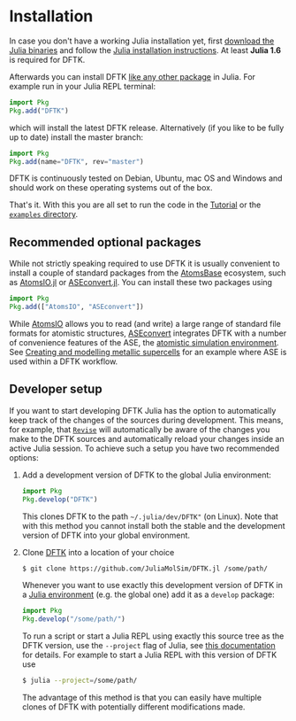 # Installation

In case you don't have a working Julia installation yet, first
[download the Julia binaries](https://julialang.org/downloads/)
and follow the [Julia installation instructions](https://julialang.org/downloads/platform/).
At least **Julia 1.6** is required for DFTK.

Afterwards you can install DFTK
[like any other package](https://julialang.github.io/Pkg.jl/v1/getting-started/)
in Julia. For example run in your Julia REPL terminal:
```julia
import Pkg
Pkg.add("DFTK")
```
which will install the latest DFTK release.
Alternatively (if you like to be fully up to date) install the master branch:
```julia
import Pkg
Pkg.add(name="DFTK", rev="master")
```

DFTK is continuously tested on Debian, Ubuntu, mac OS and Windows and should work on
these operating systems out of the box.

That's it. With this you are all set to
run the code in the [Tutorial](@ref) or the
[`examples` directory](https://dftk.org/tree/master/examples).

## Recommended optional packages
While not strictly speaking required to use DFTK it is usually convenient to install
a couple of standard packages from the [AtomsBase](https://github.com/JuliaMolSim/AtomsBase.jl)
ecosystem, such as [AtomsIO.jl](https://github.com/mfherbst/AtomsIO.jl)
or [ASEconvert.jl](https://github.com/mfherbst/ASEconvert.jl).
You can install these two packages using
```julia
import Pkg
Pkg.add(["AtomsIO", "ASEconvert"])
```
While [AtomsIO](https://github.com/mfherbst/AtomsIO.jl) allows you to read (and write)
a large range of standard file formats for atomistic structures,
[ASEconvert](https://github.com/mfherbst/ASEconvert.jl)
integrates DFTK with a number of convenience features of the
ASE, the [atomistic simulation environment](https://wiki.fysik.dtu.dk/ase/index.html).
See [Creating and modelling metallic supercells](@ref) for an example where
ASE is used within a DFTK workflow.

## Developer setup
If you want to start developing DFTK Julia has the option to
automatically keep track of the changes of the sources during development.
This means, for example, that
[`Revise`](https://github.com/timholy/Revise.jl) will automatically be aware
of the changes you make to the DFTK sources and automatically
reload your changes inside an active Julia session.
To achieve such a setup you have two recommended options:

1. Add a development version of DFTK to the global Julia environment:
   ```julia
   import Pkg
   Pkg.develop("DFTK")
   ```
   This clones DFTK to the path `~/.julia/dev/DFTK"` (on Linux).
   Note that with this method you cannot install both the stable
   and the development version of DFTK into your global environment.

2. Clone [DFTK](https://dftk.org) into a location of your choice
   ```bash
   $ git clone https://github.com/JuliaMolSim/DFTK.jl /some/path/
   ```
   Whenever you want to use exactly this development version of DFTK
   in a [Julia environment](https://julialang.github.io/Pkg.jl/v1/environments/)
   (e.g. the global one) add it as a `develop` package:
   ```julia
   import Pkg
   Pkg.develop("/some/path/")
   ```
   To run a script or start a Julia REPL using exactly this source tree
   as the DFTK version, use the `--project` flag of Julia,
   see [this documentation](https://julialang.github.io/Pkg.jl/v1/environments/)
   for details. For example to start a Julia REPL with this version of DFTK use
   ```bash
   $ julia --project=/some/path/
   ```
   The advantage of this method is that you can easily have multiple
   clones of DFTK with potentially different modifications made.
